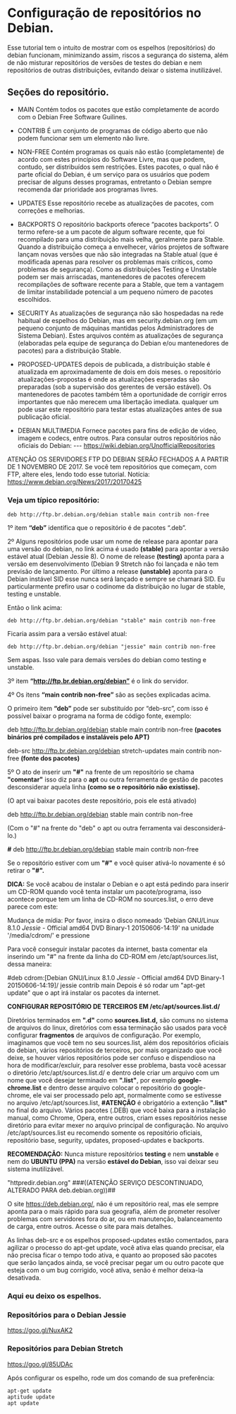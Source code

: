 # Configuração de repositórios no Debian. 

Esse tutorial tem o intuito de mostrar com os espelhos (repositórios) do debian funcionam, minimizando assim, riscos a segurança do sistema, além de não misturar repositórios de versões de testes do debian e nem repositórios de outras distribuições, evitando deixar o sistema inutilizável. 


## Seções do repositório. 

* MAIN
Contém todos os pacotes que estão completamente de acordo com o Debian Free Software Guilines. 

* CONTRIB
É um conjunto de programas de código aberto que não podem funcionar sem um elemento não livre. 

* NON-FREE
Contém programas os quais não estão (completamente) de acordo com estes princípios do Software Livre, mas que podem, contudo, ser distribuídos sem restrições. Estes pacotes, o qual não é parte oficial do Debian, é um serviço para os usuários que podem precisar de alguns desses programas, entretanto o Debian sempre recomenda dar prioridade aos programas livres.

* UPDATES 
Esse repositório recebe as atualizações de pacotes, com correções e melhorias. 

* BACKPORTS
O repositório backports oferece “pacotes backports”. O termo refere-se a um pacote de algum software recente, que foi recompilado para uma distribuição mais velha, geralmente para Stable.
Quando a distribuição começa a envelhecer, vários projetos de software lançam novas versões que não são integradas na Stable atual (que é modificada apenas para resolver os problemas mais críticos, como problemas de segurança). Como as distribuições Testing e Unstable podem ser mais arriscadas, mantenedores de pacotes oferecem recompilações de software recente para a Stable, que tem a vantagem de limitar instabilidade potencial a um pequeno número de pacotes escolhidos.

* SECURITY
As atualizações de segurança não são hospedadas na rede habitual de espelhos do Debian, mas em security.debian.org (em um pequeno conjunto de máquinas mantidas pelos Administradores de Sistema Debian). Estes arquivos contém as atualizações de segurança (elaboradas pela equipe de segurança do Debian e/ou mantenedores de pacotes) para a distribuição Stable.

* PROPOSED-UPDATES
depois de publicada, a distribuição stable é atualizada em aproximadamente de dois em dois meses. o repositório atualizações-propostas é onde as atualizações esperadas são preparadas (sob a supervisão dos gerentes de versão estável).
Os mantenedores de pacotes também têm a oportunidade de corrigir erros importantes que não merecem uma libertação imediata.
qualquer um pode usar este repositório para testar estas atualizações antes de sua publicação oficial. 

* DEBIAN MULTIMEDIA 
Fornece pacotes para fins de edição de vídeo, imagem e codecs, entre outros. 
Para consular outros repositórios não oficiais do Debian:
--- https://wiki.debian.org/UnofficialRepositories



ATENÇÃO OS SERVIDORES FTP DO DEBIAN SERÃO FECHADOS A A PARTIR DE 1 NOVEMBRO DE 2017.
Se você tem repositórios que começam, com FTP, altere eles, lendo todo esse tutorial.
Notícia: https://www.debian.org/News/2017/20170425

### Veja um típico repositório:

```
deb http://ftp.br.debian.org/debian stable main contrib non-free
```
1º item **“deb”** identifica que o repositório é de pacotes “.deb”. 

2º Alguns repositórios pode usar um nome de release para apontar para uma versão 
do debian, no link acima é usado **(stable)** para apontar a versão estável atual (Debian Jessie 8). O nome de release **(testing)** aponta para a versão em desenvolvimento (Debian 9 Stretch não foi lançada e não tem previsão de lançamento. Por último a release **(unstable)** aponta para o Debian instável SID esse nunca será lançado e sempre se chamará SID. 
Eu particularmente prefiro usar o codinome da distribuição no lugar de stable, testing e unstable. 


Então o link acima:
```
deb http://ftp.br.debian.org/debian "stable" main contrib non-free
```
Ficaria assim para a versão estável atual: 
```
deb http://ftp.br.debian.org/debian "jessie" main contrib non-free
```
Sem aspas. Isso vale para demais versões do debian como testing e unstable. 

3º item **“http://ftp.br.debian.org/debian”**  é o link do servidor. 

4º Os itens **“main contrib non-free”** são as seções explicadas acima. 

O primeiro item **“deb”** pode ser substituído por “deb-src”, com isso é possível baixar o programa na forma de código fonte, exemplo:

deb http://ftp.br.debian.org/debian stable main contrib non-free **(pacotes binários pré compilados e instaláveis pelo APT)**

deb-src http://ftp.br.debian.org/debian stretch-updates main contrib non-free **(fonte dos pacotes)**

5º O ato de inserir um **"#"** na frente de um repositório se chama **"comentar"** isso diz para o **apt** ou outra ferramenta de gestão de pacotes desconsiderar aquela linha **(como se o repositório não existisse).** 

(O apt vai baixar pacotes deste repositório, pois ele está ativado)


deb http://ftp.br.debian.org/debian stable main contrib non-free

(Com o "#" na frente do "deb" o apt ou outra ferramenta vai desconsiderá-lo.)


**#** deb http://ftp.br.debian.org/debian stable main contrib non-free

Se o repositório estiver com um **"#"** e você quiser ativá-lo novamente é só retirar o **"#".** 

**DICA:**
Se você acabou de instalar o Debian e o apt está pedindo para inserir um CD-ROM quando você tenta instalar um pacote/programa, isso acontece porque tem um linha de CD-ROM no sources.list, o erro deve parece com este:

Mudança de mídia: Por favor, insira o disco nomeado 'Debian GNU/Linux 8.1.0 _Jessie_ - Official amd64 DVD Binary-1 20150606-14:19' na unidade '/media/cdrom/' e pressione 

Para você conseguir instalar pacotes da internet, basta comentar ela inserindo um "#" na frente da linha do CD-ROM em /etc/apt/sources.list, dessa maneira:

#deb cdrom:[Debian GNU/Linux 8.1.0 _Jessie_ - Official amd64 DVD Binary-1 20150606-14:19]/ jessie contrib main
Depois é só rodar um "apt-get update" que o apt irá instalar os pacotes da internet. 

**CONFIGURAR REPOSITÓRIO DE TERCEIROS EM /etc/apt/sources.list.d/**

Diretórios terminados em **".d"** como **sources.list.d,** são comuns no sistema de arquivos do linux, diretórios com essa terminação são usados para você configurar **fragmentos** de arquivos de configuração. Por exemplo, imaginamos que você tem no seu sources.list, além dos repositórios oficiais do debian, vários repositórios de terceiros, por mais organizado que você deixe, se houver vários repositórios pode ser confuso e dispendioso na hora de modificar/excluir, para resolver esse problema, basta você acessar o diretório /etc/apt/sources.list.d/ e dentro dele criar um arquivo com um nome que você desejar terminado em **".list"**, por exemplo **google-chrome.list** e dentro desse arquivo colocar o repositório do google-chrome, ele vai ser processado pelo apt, normalmente como se estivesse no arquivo /etc/apt/sources.list, **#ATENÇÃO** é obrigatório a extenção **".list"** no final do arquivo. 
Vários pacotes (.DEB) que você baixa para a instalação manual, como Chrome, Opera, entre outros, criam esses repositórios nesse diretório para evitar mexer no arquivo principal de configuração. 
No arquivo /etc/apt/sources.list eu recomendo somente os repositório oficiais, repositório base, segurity, updates, proposed-updates e backports. 

**RECOMENDAÇÃO:** Nunca misture repositórios **testing** e nem **unstable** e nem do **UBUNTU (PPA)** na versão **estável do Debian**, isso vai deixar seu sistema inutilizável.

"httpredir.debian.org"  ###((ATENÇÃO SERVIÇO DESCONTINUADO, ALTERADO PARA deb.debian.org))##

O site https://deb.debian.org/, não é um repositório real, mas ele sempre aponta para o mais rápido para sua geografia, além de prometer resolver problemas com servidores fora do ar, ou em manutenção, balanceamento de carga, entre outros. Acesse o site para mais detalhes. 

As linhas deb-src e os espelhos proposed-updates estão comentados, para agilizar o processo do apt-get update, você ativa elas quando precisar, ela não precisa ficar o tempo todo ativa, e quanto ao proposed são pacotes que serão lançados ainda, se você precisar pegar um ou outro pacote que esteja com o um bug corrigido, você ativa, senão é melhor deixa-la desativada. 

### Aqui eu deixo os espelhos. 

### Repositórios para o Debian Jessie
https://goo.gl/NuxAK2

### Repositórios para Debian Stretch
https://goo.gl/85UDAc

Após configurar os espelho, rode um dos comando de sua preferência:

```
apt-get update
aptitude update 
apt update
```
